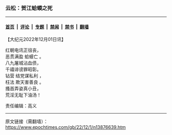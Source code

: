 ### 云松：贺江蛤蟆之死

---

#### [首页](../../../..?n13876639) &nbsp;|&nbsp; [评论](../../../../../epoch-comment?n13876639) &nbsp;|&nbsp; [专题](../../../../../epoch-special?n13876639) &nbsp;|&nbsp; [禁闻](../../../../../epoch-news?n13876639) &nbsp;|&nbsp; [禁书](../../../../../books?n13876639) &nbsp;|&nbsp; [翻墙](https://github.com/gfw-breaker/nogfw/blob/master/README.md?n13876639)


<div class="post_content" id="artbody" itemprop="articleBody">
 <!-- article content begin -->
 <p>
  【大纪元2022年12月01日讯】
 </p>
 <p>
  红朝电讯正徂丧，
  <br/>
  恶贯满盈
  <ok href="https://www.epochtimes.com/gb/tag/%E8%9B%A4%E8%9F%86%E4%BA%A1.html">
   蛤蟆亡
  </ok>
  。
  <br/>
  八九屠城沾血债，
  <br/>
  千禧诽谤罪昭彰。
  <br/>
  钻营
  <ok href="https://www.epochtimes.com/gb/tag/%E7%BB%93%E5%85%9A%E8%B0%8B%E7%A7%81%E5%88%A9.html">
   结党谋私利
  </ok>
  ，
  <br/>
  枉法
  <ok href="https://www.epochtimes.com/gb/tag/%E6%AC%BA%E5%A4%A9%E5%AE%B3%E5%96%84%E8%89%AF.html">
   欺天害善良
  </ok>
  。
  <br/>
  搔首弄姿真小丑，
  <br/>
  荒淫无耻下油汤！
 </p>
 <p>
  责任编辑：高义
 </p>
 <!-- article content end -->
 <div id="below_article_ad">
 </div>
</div>


---

原文链接（需翻墙）：https://www.epochtimes.com/gb/22/12/1/n13876639.htm